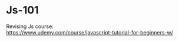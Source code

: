 # Js-101
Revising Js course:<br/>
https://www.udemy.com/course/javascript-tutorial-for-beginners-w/
